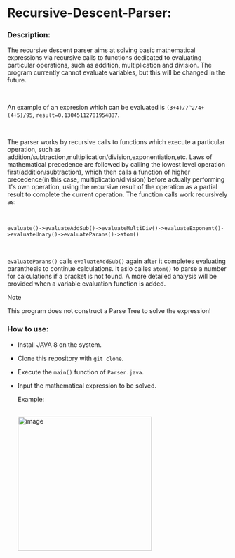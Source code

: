 # Recursive-Descent-Parser:

### Description:

  The recursive descent parser aims at solving basic mathematical expressions via recursive calls to functions dedicated to evaluating particular operations, such as addition, multiplication and division.
  The program currently cannot evaluate variables, but this will be changed in the future. 
  
  <br>
  
  An example of an expresion which can be evaluated is ```(3+4)/7^2/4+(4+5)/95```, ```result=0.13045112781954887```.
  
  <br>
  
  The parser works by recursive calls to functions which execute a particular operation, such as addition/subtraction,multiplication/division,exponentiation,etc.
  Laws of mathematical precedence are followed by calling the lowest level operation first(addition/subtraction), which then calls a function of higher precedence(in this case, multiplication/division) before actually performing
  it's own operation, using the recursive result of the operation as a partial result to complete the current operation. The function calls work recursively as: 

<br>

  ```evaluate()->evaluateAddSub()->evaluateMultiDiv()->evaluateExponent()->evaluateUnary()->evaluateParans()->atom()```

<br>

```evaluateParans()``` calls ```evaluateAddSub()``` again after it completes evaluating paranthesis to continue calculations. It aslo calles ```atom()``` to parse a number for calculations if a bracket is not found.
  A more detailed analysis will be provided when a variable evaluation function is added.

  > [!NOTE]  
> This program does not construct a  Parse Tree to solve the expression!

  

  ### How to use:

  - Install JAVA 8 on the system.
  - Clone this repository with ```git clone```.
  - Execute the ```main()``` function of ```Parser.java```.
  - Input the mathematical expression to be solved.

    Example:

    <br>

    <img width="305" alt="image" src="https://github.com/nikhil-RGB/Recursive-Descent-Parser/assets/68727041/4c5f00cf-bf63-4132-9e43-b79be029d6b3">
